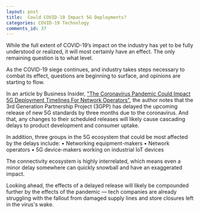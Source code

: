 ```yaml
---
layout: post
title:  Could COVID-19 Impact 5G Deployments?
categories: COVID-19 Technology
comments_id: 37
---
```



While the full extent of COVID-19’s impact on the industry has yet to be fully understood or realized, it will most certainly have an effect.  The only remaining question is to what level.

As the COVID-19 siege continues, and industry takes steps necessary to combat its effect, questions are beginning to surface, and opinions are starting to flow.  

In an article by Business Insider, ["The Coronavirus Pandemic Could Impact 5G Deployment Timelines For Network Operators"](https://www.businessinsider.com/coronavirus-could-delay-next-set-of-5g-standards-2020-3), the author notes that the 3rd Generation Partnership Project (3GPP) has delayed the upcoming release of new 5G standards by three months due to the coronavirus.  And that, any changes to their scheduled releases will likely cause cascading delays to product development and consumer uptake.

In addition, three groups in the 5G ecosystem that could be most affected by the delays include:
•	Networking equipment-makers
•	Network operators
•	5G device-makers working on industrial IoT devices

The connectivity ecosystem is highly interrelated, which means even a minor delay somewhere can quickly snowball and have an exaggerated impact.

Looking ahead, the effects of a delayed release will likely be compounded further by the effects of the pandemic — tech companies are already struggling with the fallout from damaged supply lines and store closures left in the virus's wake.
